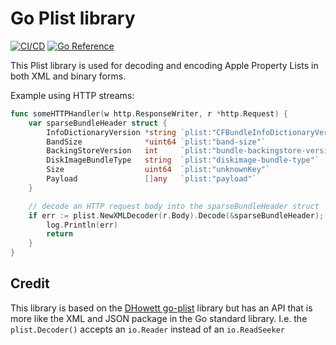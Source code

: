 # Go Plist library

[![CI/CD](https://github.com/micromdm/plist/workflows/CI%2FCD/badge.svg)](https://github.com/micromdm/plist/actions) [![Go Reference](https://pkg.go.dev/badge/github.com/micromdm/plist.svg)](https://pkg.go.dev/github.com/micromdm/plist)

This Plist library is used for decoding and encoding Apple Property Lists in both XML and binary forms.

Example using HTTP streams:

```go
func someHTTPHandler(w http.ResponseWriter, r *http.Request) {
	var sparseBundleHeader struct {
		InfoDictionaryVersion *string `plist:"CFBundleInfoDictionaryVersion"`
		BandSize              *uint64 `plist:"band-size"`
		BackingStoreVersion   int     `plist:"bundle-backingstore-version"`
		DiskImageBundleType   string  `plist:"diskimage-bundle-type"`
		Size                  uint64  `plist:"unknownKey"`
		Payload               []any   `plist:"payload"`
	}

    // decode an HTTP request body into the sparseBundleHeader struct
	if err := plist.NewXMLDecoder(r.Body).Decode(&sparseBundleHeader); err != nil {
		log.Println(err)
        return
	}
}
```

## Credit

This library is based on the [DHowett go-plist](https://github.com/DHowett/go-plist) library but has an API that is more like the XML and JSON package in the Go standard library. I.e. the `plist.Decoder()` accepts an `io.Reader` instead of an `io.ReadSeeker` 
